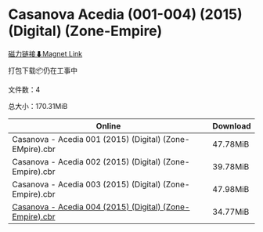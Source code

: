 # Casanova Acedia (001-004) (2015) (Digital) (Zone-Empire)

[磁力链接⬇Magnet Link](magnet:?xt=urn:btih:5f69d87c7582ce88f61bb508023eb93bded152e9&dn=Casanova%20Acedia%20%28001-004%29%20%282015%29%20%28Digital%29%20%28Zone-Empire%29)

打包下载📦仍在工事中

文件数：4

总大小：170.31MiB

Online | Download
--- | ---
Casanova - Acedia 001 (2015) (Digital) (Zone-EMpire).cbr | 47.78MiB
Casanova - Acedia 002 (2015) (Digital) (Zone-Empire).cbr | 39.78MiB
Casanova - Acedia 003 (2015) (Digital) (Zone-Empire).cbr | 47.98MiB
[Casanova - Acedia 004 (2015) (Digital) (Zone-Empire).cbr](https://github.com/alicewish/markdown/blob/master/comic/Casanova-Acedia-004-2015-Digital-Zone-Empire-cbr.md) | 34.77MiB